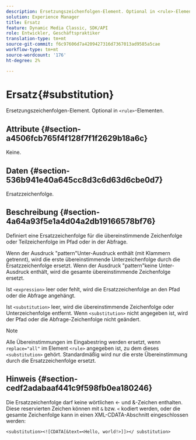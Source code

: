 ```yaml
---
description: Ersetzungszeichenfolgen-Element. Optional in <rule>-Elementen.
solution: Experience Manager
title: Ersatz
feature: Dynamic Media Classic, SDK/API
role: Entwickler, Geschäftspraktiker
translation-type: tm+mt
source-git-commit: f6c97606d7a4209427316d7367013ad9585a5cae
workflow-type: tm+mt
source-wordcount: '176'
ht-degree: 2%

---
```



# Ersatz{#substitution}

Ersetzungszeichenfolgen-Element. Optional in `<rule>`-Elementen.

## Attribute {#section-a4506fcb765f4f128f7f1f2629b18a6c}

Keine.

## Daten {#section-536b941e40a645cc8d3c6d63d6cbe0d7}

Ersatzzeichenfolge.

## Beschreibung {#section-4a64a93f5e1a4d04a2db19166578bf76}

Definiert eine Ersatzzeichenfolge für die übereinstimmende Zeichenfolge oder Teilzeichenfolge im Pfad oder in der Abfrage.

Wenn der Ausdruck &quot;pattern&quot;Unter-Ausdruck enthält (mit Klammern getrennt), wird die erste übereinstimmende Unterzeichenfolge durch die Ersatzzeichenfolge ersetzt. Wenn der Ausdruck &quot;pattern&quot;keine Unter-Ausdruck enthält, wird die gesamte übereinstimmende Zeichenfolge ersetzt.

Ist `<expression>` leer oder fehlt, wird die Ersatzzeichenfolge an den Pfad oder die Abfrage angehängt.

Ist `<substitution>` leer, wird die übereinstimmende Zeichenfolge oder Unterzeichenfolge entfernt. Wenn `<substitution>` nicht angegeben ist, wird der Pfad oder die Abfrage-Zeichenfolge nicht geändert.

>[!NOTE]
>
>Alle Übereinstimmungen im Eingabestring werden ersetzt, wenn `replace="all"` im Element `<rule>` angegeben ist, zu dem dieses `<substitution>` gehört. Standardmäßig wird nur die erste Übereinstimmung durch die Ersatzzeichenfolge ersetzt.

## Hinweis {#section-cedf2adabaaf441c9f598fb0ea180246}

Die Ersatzzeichenfolge darf keine wörtlichen &lt;- und &amp;-Zeichen enthalten. Diese reservierten Zeichen können mit `&` bzw. `<` kodiert werden, oder die gesamte Zeichenfolge kann in einen XML-CDATA-Abschnitt eingeschlossen werden:

`<substitution><![CDATA[&text=<Hello, world!>]]></ substitution>`
